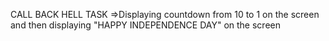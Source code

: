 CALL BACK HELL TASK
=>Displaying countdown from 10 to 1 on the screen and then displaying "HAPPY INDEPENDENCE DAY" on the screen